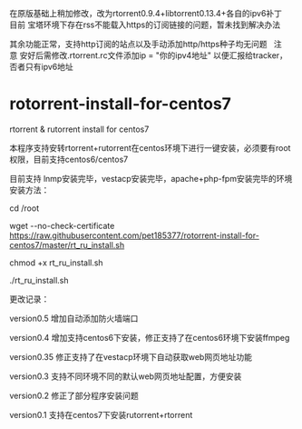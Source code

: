 
在原版基础上稍加修改，改为rtorrent0.9.4+libtorrent0.13.4+各自的ipv6补丁
 
目前 宝塔环境下存在rss不能载入https的订阅链接的问题，暂未找到解决办法

其余功能正常，支持http订阅的站点以及手动添加http/https种子均无问题
 
注意 安好后需修改.rtorrent.rc文件添加ip = "你的ipv4地址" 以便汇报给tracker，否者只有ipv6地址
 
# rotorrent-install-for-centos7
rtorrent &amp; rutorrent install for centos7


本程序支持安转rtorrent+rutorrent在centos环境下进行一键安装，必须要有root权限，目前支持centos6/centos7


目前支持 lnmp安装完毕，vestacp安装完毕，apache+php-fpm安装完毕的环境
安装方法：

cd /root

wget --no-check-certificate https://raw.githubusercontent.com/pet185377/rotorrent-install-for-centos7/master/rt_ru_install.sh

chmod +x rt_ru_install.sh

./rt_ru_install.sh



更改记录：

version0.5  增加自动添加防火墙端口


version0.4  增加支持centos6下安装，修正支持了在centos6环境下安装ffmpeg


version0.35 修正支持了在vestacp环境下自动获取web网页地址功能


version0.3  支持不同环境不同的默认web网页地址配置，方便安装


version0.2  修正了部分程序安装问题



version0.1  支持在centos7下安装rutorrent+rtorrent
    
